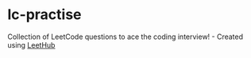 # lc-practise
Collection of LeetCode questions to ace the coding interview! - Created using [LeetHub](https://github.com/QasimWani/LeetHub)
